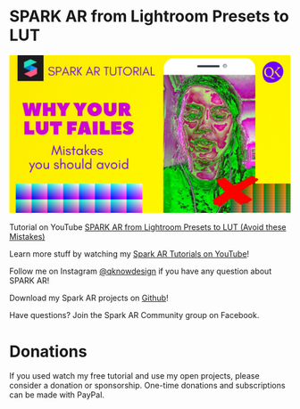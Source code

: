 <h1> SPARK AR from Lightroom Presets to LUT</h1>

<a href="https://youtu.be/9xM1rbc4y-E" alt="QKnow Design SPARK AR from Lightroom Presets to LUT"> <img src="qknow-design_fast_color_luts_mistakes_to_avoid.jpg"/> </a> 

Tutorial on YouTube 
<a href="https://youtu.be/9xM1rbc4y-E">SPARK AR from Lightroom Presets to LUT (Avoid these Mistakes)</a>

Learn more stuff by watching my <a href="https://www.youtube.com/channel/UC_ycBf44SNpOc7w6kvYkufA?view_as=subscriber">Spark AR Tutorials on YouTube</a>!

Follow me on Instagram <a href="https://www.instagram.com/qknowdesign/">@qknowdesign</a> if you have any question about SPARK AR!

Download my Spark AR projects on <a href="https://github.com/qknowdesign">Github</a>!

Have questions? Join the Spark AR Community group on Facebook.

<h1>Donations</h1>
If you used watch my free tutorial and use my open projects, please consider a donation or sponsorship. One-time donations and subscriptions can be made with PayPal.

<a href="https://www.paypal.com/cgi-bin/webscr?cmd=_s-xclick&hosted_button_id=ZJZCPPXBCGV8C&source=url" rel="nofollow"><input type="hidden" name="business" value="jankow9785@googlemail.com" /><img src="https://www.paypalobjects.com/en_US/DK/i/btn/btn_donateCC_LG.gif" alt="" data-canonical-src="https://www.paypalobjects.com/en_US/i/btn/btn_donateCC_LG.gif" style="max-width:100%;"></a>
